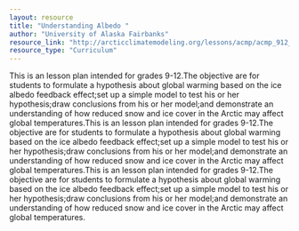 ```yaml
---
layout: resource
title: "Understanding Albedo "
author: "University of Alaska Fairbanks"
resource_link: "http://arcticclimatemodeling.org/lessons/acmp/acmp_912_ClimateChange_Understandi..."
resource_type: "Curriculum"
---
```


This is an lesson plan intended for grades 9-12.The objective are for students to formulate a hypothesis about global warming based on the ice albedo feedback effect;set up a simple model to test his or her hypothesis;draw conclusions from his or her model;and demonstrate an understanding of how reduced snow and ice cover in the Arctic may affect global
temperatures.This is an lesson plan intended for grades 9-12.The objective are for students to formulate a hypothesis about global warming based on the ice albedo feedback effect;set up a simple model to test his or her hypothesis;draw conclusions from his or her model;and demonstrate an understanding of how reduced snow and ice cover in the Arctic may affect global
temperatures.This is an lesson plan intended for grades 9-12.The objective are for students to formulate a hypothesis about global warming based on the ice albedo feedback effect;set up a simple model to test his or her hypothesis;draw conclusions from his or her model;and demonstrate an understanding of how reduced snow and ice cover in the Arctic may affect global
temperatures.

